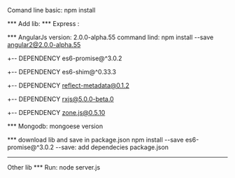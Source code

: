 Comand line basic: 
npm install

*** Add lib: 
*** Express : 

*** AngularJs version: 2.0.0-alpha.55
command lind: npm install --save angular2@2.0.0-alpha.55

+-- DEPENDENCY es6-promise@^3.0.2

+-- DEPENDENCY es6-shim@^0.33.3

+-- DEPENDENCY reflect-metadata@0.1.2

+-- DEPENDENCY rxjs@5.0.0-beta.0

+-- DEPENDENCY zone.js@0.5.10

*** Mongodb: mongoese version

*** download lib and save in package.json
npm install --save  es6-promise@^3.0.2
--save: add dependecies package.json 

************************************
Other lib
*** Run:
node server.js
